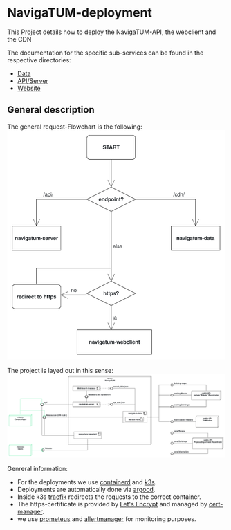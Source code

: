 # NavigaTUM-deployment

This Project details how to deploy the NavigaTUM-API, the webclient and the CDN

The documentation for the specific sub-services can be found in the respective directories:

- [Data](../data/README.md)
- [API/Server](../server/README.md)
- [Website](../webclient/README.md)

## General description

The general request-Flowchart is the following:  
![Flowchart, on how the requests are routed](../resources/deployment/Flowchart.svg)  
  
The project is layed out in this sense:  
![deployment diagram, of how the different components interact](../resources/deployment/Deployment_Overview.svg)  
  
Genreral information:

- For the deployments we use [containerd](https://containerd.io/) and [k3s](https://k3s.io/).
- Deployments are automatically done via [argocd](https://argo-cd.readthedocs.io/).
- Inside k3s [traefik](https://traefik.io/) redirects the requests to the correct container.
- The https-certificate is provided by [Let's Encrypt](https://letsencrypt.org/) and managed by [cert-manager](https://cert-manager.io/).
- we use [prometeus](https://prometheus.io/) and [allertmanager](https://prometheus.io/docs/alerting/latest/alertmanager/) for monitoring purposes.
